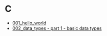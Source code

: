 # C

* [001_hello_world](001_hello_world/README.md)
* [002_data_types - part 1 - basic data types](002_datatypes-part1-basic_datatypes/README.md)
